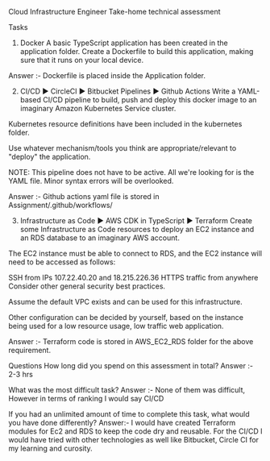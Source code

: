 Cloud Infrastructure Engineer
Take-home technical assessment

Tasks
1. Docker
A basic TypeScript application has been created in the application folder. Create a Dockerfile to build this application, making sure that it runs on your local device.

Answer :- Dockerfile is placed inside the Application folder.

2. CI/CD
▶️ CircleCI
▶️ Bitbucket Pipelines
▶️ Github Actions
Write a YAML-based CI/CD pipeline to build, push and deploy this docker image to an imaginary Amazon Kubernetes Service cluster.

Kubernetes resource definitions have been included in the kubernetes folder.

Use whatever mechanism/tools you think are appropriate/relevant to "deploy" the application.

NOTE: This pipeline does not have to be active. All we're looking for is the YAML file. Minor syntax errors will be overlooked.

Answer :- Github actions yaml file is stored in Assignment/.github/workflows/

3. Infrastructure as Code
▶️ AWS CDK in TypeScript
▶️ Terraform
Create some Infrastructure as Code resources to deploy an EC2 instance and an RDS database to an imaginary AWS account.

The EC2 instance must be able to connect to RDS, and the EC2 instance will need to be accessed as follows:

SSH from IPs 107.22.40.20 and 18.215.226.36
HTTPS traffic from anywhere
Consider other general security best practices.

Assume the default VPC exists and can be used for this infrastructure.

Other configuration can be decided by yourself, based on the instance being used for a low resource usage, low traffic web application.

Answer :- Terraform code is stored in AWS_EC2_RDS folder for the above requirement.

Questions
How long did you spend on this assessment in total?
Answer :- 2-3 hrs

What was the most difficult task?
Answer :- None of them was difficult, However in terms of ranking I would say CI/CD 

If you had an unlimited amount of time to complete this task, what would you have done differently?
Answer:- I would have created Terraform modules for Ec2 and RDS to keep the code dry and reusable. For the CI/CD I would have tried with other technologies as well like Bitbucket, Circle CI for my learning and curosity.
